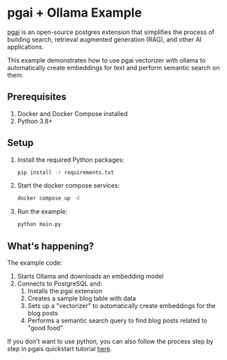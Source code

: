 # pgai + Ollama Example


[pgai](https://github.com/timescale/pgai) is an open-source postgres extension that simplifies the process of building search, retrieval augmented generation (RAG), and other AI applications.

This example demonstrates how to use pgai vectorizer with ollama to automatically create embeddings for text and perform semantic search on them.

## Prerequisites

1. Docker and Docker Compose installed
2. Python 3.8+

## Setup

1. Install the required Python packages:
   ```bash
   pip install -r requirements.txt

2. Start the docker compose services:
   ```bash
   docker compose up -d
   ```
3. Run the example:
   ```bash
   python main.py
   ```

## What's happening?

The example code:
1. Starts Ollama and downloads an embedding model
2. Connects to PostgreSQL and:
   1. Installs the pgai extension
   2. Creates a sample blog table with data
   3. Sets up a "vectorizer" to automatically create embeddings for the blog posts
   4. Performs a semantic search query to find blog posts related to "good food"

If you don't want to use python, you can also follow the process step by step in pgais quickstart tutorial [here](https://github.com/timescale/pgai/blob/main/docs/vectorizer-quick-start.md).
